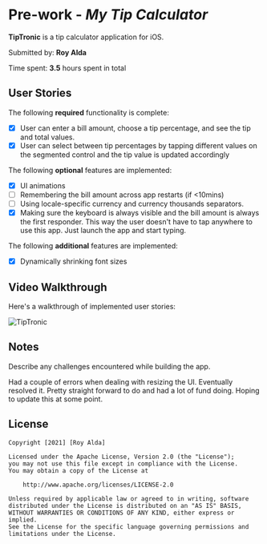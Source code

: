 # Pre-work - *My Tip Calculator*

**TipTronic** is a tip calculator application for iOS.

Submitted by: **Roy Alda**

Time spent: **3.5** hours spent in total

## User Stories

The following **required** functionality is complete:

* [x] User can enter a bill amount, choose a tip percentage, and see the tip and total values.
* [x] User can select between tip percentages by tapping different values on the segmented control and the tip value is updated accordingly

The following **optional** features are implemented:

* [x] UI animations
* [ ] Remembering the bill amount across app restarts (if <10mins)
* [ ] Using locale-specific currency and currency thousands separators.
* [x] Making sure the keyboard is always visible and the bill amount is always the first responder. This way the user doesn't have to tap anywhere to use this app. Just launch the app and start typing.

The following **additional** features are implemented:

- [x] Dynamically shrinking font sizes

## Video Walkthrough

Here's a walkthrough of implemented user stories:

![TipTronic](http://g.recordit.co/eT2eqbIxuL.gif)


## Notes

Describe any challenges encountered while building the app.

Had a couple of errors when dealing with resizing the UI. Eventually resolved it. Pretty straight forward to do and had a lot of fund doing. Hoping to update this at some point.


## License

    Copyright [2021] [Roy Alda]

    Licensed under the Apache License, Version 2.0 (the "License");
    you may not use this file except in compliance with the License.
    You may obtain a copy of the License at

        http://www.apache.org/licenses/LICENSE-2.0

    Unless required by applicable law or agreed to in writing, software
    distributed under the License is distributed on an "AS IS" BASIS,
    WITHOUT WARRANTIES OR CONDITIONS OF ANY KIND, either express or implied.
    See the License for the specific language governing permissions and
    limitations under the License.

